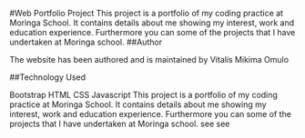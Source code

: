 #Web Portfolio Project
This project is a portfolio of my coding practice at Moringa School. It contains details about me showing my interest, work and
education experience. Furthermore you can some of the projects that I have undertaken at Moringa school.
##Author

The website has been authored and is maintained by Vitalis Mikima Omulo

##Technology Used

Bootstrap
HTML
CSS
Javascript
This project is a portfolio of my coding practice at Moringa School. It contains details about me showing my interest, work and
education experience. Furthermore you can some of the projects that I have undertaken at Moringa school. see       see
